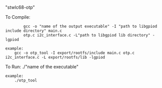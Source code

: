 "stwlc68-otp" 

To Compile:

            gcc -o "name of the output executable" -I "path to libgpiod include directory" main.c 
	    	otp.c i2c_interface.c -L"path to libgpiod lib directory" -lgpiod
			  
	example: 
		gcc -o otp_tool -I export/rootfs/include main.c otp.c i2c_interface.c -L export/rootfs/lib -lgpiod
	
To Run:	
	./"name of the executable"
	
	example:
		./otp_tool
			 
